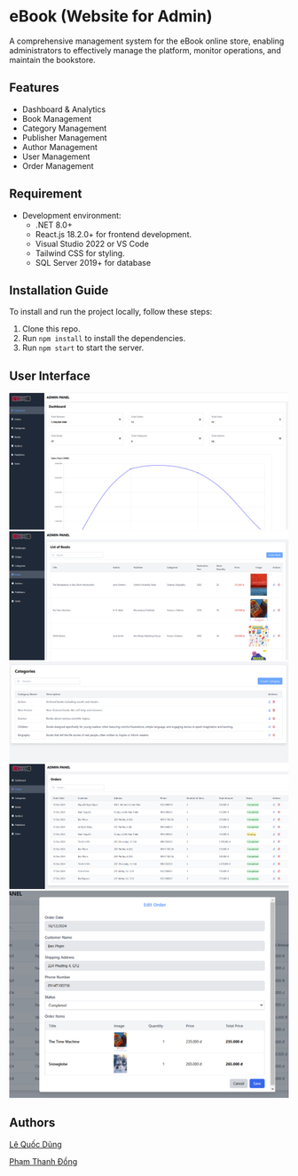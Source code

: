 # eBook (Website for Admin)
A comprehensive management system for the eBook online store, enabling administrators to effectively manage the platform, monitor operations, and maintain the bookstore.

## Features

- Dashboard & Analytics
- Book Management
- Category Management
- Publisher Management
- Author Management
- User Management
- Order Management

## Requirement
- Development environment:
    - .NET 8.0+
    - React.js 18.2.0+ for frontend development.
    - Visual Studio 2022 or VS Code
    - Tailwind CSS for styling.
    - SQL Server 2019+ for database
      
## Installation Guide

To install and run the project locally, follow these steps:

1. Clone this repo.
2. Run `npm install` to install the dependencies.
3. Run `npm start` to start the server.


## User Interface

![admindashboard](./demo_ui/admindashboard.png)
![Books](./demo_ui/books.png)
![categories](./demo_ui/categories.png)
![order](./demo_ui/order.png)
![order_detail](./demo_ui/order_detail.png)


## Authors

[Lê Quốc Dũng](https://github.com/DungLe2983)

[Phạm Thanh Đồng ](https://github.com/ThanhDong00)


